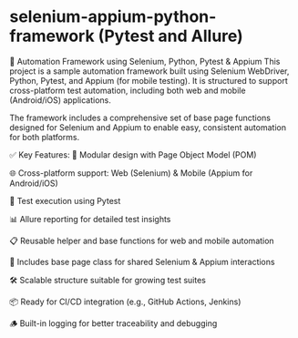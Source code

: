 # selenium-appium-python-framework (Pytest and Allure)

🧪 Automation Framework using Selenium, Python, Pytest & Appium
This project is a sample automation framework built using Selenium WebDriver, Python, Pytest, and Appium (for mobile testing). It is structured to support cross-platform test automation, including both web and mobile (Android/iOS) applications.

The framework includes a comprehensive set of base page functions designed for Selenium and Appium to enable easy, consistent automation for both platforms.

✅ Key Features:
🔁 Modular design with Page Object Model (POM)

🌐 Cross-platform support: Web (Selenium) & Mobile (Appium for Android/iOS)

🧪 Test execution using Pytest

📊 Allure reporting for detailed test insights

📋 Reusable helper and base functions for web and mobile automation

🧱 Includes base page class for shared Selenium & Appium interactions

🛠️ Scalable structure suitable for growing test suites

📦 Ready for CI/CD integration (e.g., GitHub Actions, Jenkins)

🪵 Built-in logging for better traceability and debugging
